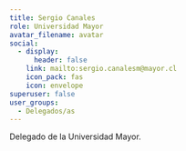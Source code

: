 ```yaml
---
title: Sergio Canales
role: Universidad Mayor
avatar_filename: avatar
social:
  - display:
      header: false
    link: mailto:sergio.canalesm@mayor.cl
    icon_pack: fas
    icon: envelope
superuser: false
user_groups:
  - Delegados/as
---
```

Delegado de la Universidad Mayor.